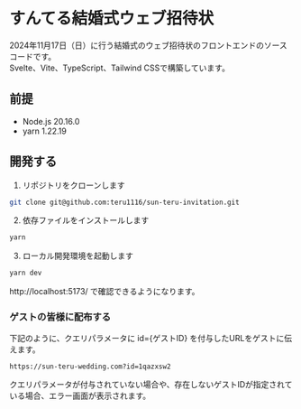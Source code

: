 # すんてる結婚式ウェブ招待状
2024年11月17日（日）に行う結婚式のウェブ招待状のフロントエンドのソースコードです。  
Svelte、Vite、TypeScript、Tailwind CSSで構築しています。

## 前提
- Node.js 20.16.0
- yarn 1.22.19

## 開発する

1. リポジトリをクローンします

```bash
git clone git@github.com:teru1116/sun-teru-invitation.git
```

2. 依存ファイルをインストールします

```bash
yarn
```

3. ローカル開発環境を起動します

```bash
yarn dev
```
http://localhost:5173/ で確認できるようになります。


### ゲストの皆様に配布する
下記のように、クエリパラメータに id={ゲストID} を付与したURLをゲストに伝えます。
```
https://sun-teru-wedding.com?id=1qazxsw2
```

クエリパラメータが付与されていない場合や、存在しないゲストIDが指定されている場合、エラー画面が表示されます。